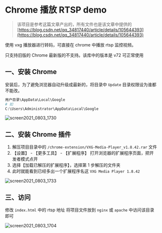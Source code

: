 # Chrome 播放 RTSP demo

> 该项目是参考这篇文章产出的，所有文件也是该文章中提供的
> [https://blog.csdn.net/qq_34817440/article/details/105644393](https://blog.csdn.net/qq_34817440/article/details/105644393)

使用 vxg 播放器进行转码，可直接在 chrome 中播放 rtsp 监控视频。

只支持旧版的 Chrome 最新版的不支持。该库中的版本是 v72 可正常使用

## 一、安装 Chrome
安装后，为了避免浏览器自动升级成最新的，将目录中 `Update` 目录权限设为谁都不能改。

```bash
用户目录\AppData\Local\Google
# 如
C:\Users\Administrator\AppData\Local\Google
```
![screen2021_0803_1730](https://user-images.githubusercontent.com/12215982/127995792-e12ff156-4d01-4eb9-980f-f8a3877f5fc9.jpg)



## 二、安装 Chrome 插件
1. 解压项目目录中的 `/chrome-extension/VXG-Media-Player_v1.8.42.rar` 文件
2. 【设置】 - 【更多工具】 - 【扩展程序】 打开浏览器的扩展程序页面，把开发者模式点开
3. 选择【加载已解压的扩展程序】，选择第 1 步解压的文件夹
4. 此时就能看到已经多出一个扩展程序名这 `VXG Media Player 1.8.42`

![screen2021_0803_1733](https://user-images.githubusercontent.com/12215982/127995796-6dcd0e44-c319-4855-860f-1d6b9a24bb11.jpg)

## 三、访问
修改 `index.html` 中的 rtsp 地址
将项目文件放到 `nginx` 或 `apache` 中访问该目录即可

![screen2021_0803_1704](https://user-images.githubusercontent.com/12215982/127995785-2767850c-4ef7-4556-a82b-ca8e6a10885d.jpg)
